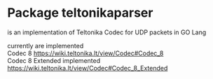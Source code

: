 # Package teltonikaparser

is an implementation of Teltonika Codec for UDP packets in GO Lang

currently are implemented  
Codec 8 <https://wiki.teltonika.lt/view/Codec#Codec_8>  
Codec 8 Extended implemented <https://wiki.teltonika.lt/view/Codec#Codec_8_Extended>  
